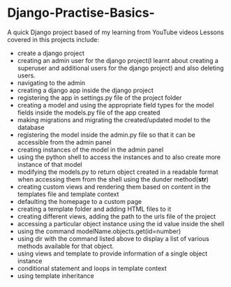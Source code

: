 # Django-Practise-Basics-

A quick Django project based of my learning from YouTube videos
Lessons covered in this projects include:

- create a django project
- creating an admin user for the django project(I learnt about creating a superuser and additional users for the django project) and also deleting users.
- navigating to the admin
- creating a django app inside the django project
- registering the app in settings.py file of the project folder
- creating a model and using the appropriate field types for the model fields inside the models.py file of the app created
- making migrations and migrating the created/updated model to the database
- registering the model inside the admin.py file so that it can be accessible from the admin panel
- creating instances of the model in the admin panel
- using the python shell to access the instances and to also create more instance of that model
- modifying the models.py to return object created in a readable format when accessing them from the shell using the dunder method(**str**)
- creating custom views and rendering them based on content in the templates file and template context
- defaulting the homepage to a custom page
- creating a template folder and adding HTML files to it
- creating different views, adding the path to the urls file of the project
- accessing a particular object instance using the id value inside the shell
- using the command modelName.objects.get(id=number)
- using dir with the command listed above to display a list of various methods available for that object.
- using views and template to provide information of a single object instance
- conditional statement and loops in template context
- using template inheritance

